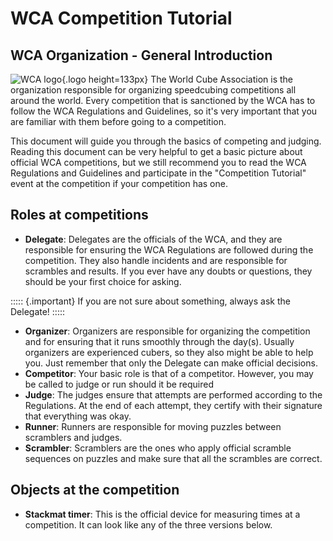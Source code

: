 # WCA Competition Tutorial

## WCA Organization - General Introduction
![WCA logo](https://www.worldcubeassociation.org/files/WCAlogo_notext.svg){.logo height=133px}
The World Cube Association is the organization responsible for organizing speedcubing competitions all around the world.
Every competition that is sanctioned by the WCA has to follow the WCA Regulations and Guidelines,
so it's very important that you are familiar with them before going to a competition.

This document will guide you through the basics of competing and judging. Reading this document can be very helpful
to get a basic picture about official WCA competitions, but we still recommend you to read the WCA Regulations and Guidelines
and participate in the "Competition Tutorial" event at the competition if your competition has one.

## Roles at competitions
- **Delegate**: Delegates are the officials of the WCA, and they are responsible for ensuring the WCA Regulations
are followed during the competition. They also handle incidents and are responsible for scrambles and results.
If you ever have any doubts or questions, they should be your first choice for asking.

::::: {.important}
If you are not sure about something, always ask the Delegate!
:::::

- **Organizer**: Organizers are responsible for organizing the competition and for ensuring that it runs smoothly
through the day(s). Usually organizers are experienced cubers, so they also might be able to help you.
Just remember that only the Delegate can make official decisions.
- **Competitor**: Your basic role is that of a competitor. However, you may be called to judge or run
should it be required
- **Judge**: The judges ensure that attempts are performed according to the Regulations. At the end of each attempt,
they certify with their signature that everything was okay.
- **Runner**: Runners are responsible for moving puzzles between scramblers and judges.
- **Scrambler**: Scramblers are the ones who apply official scramble sequences on puzzles
and make sure that all the scrambles are correct.

## Objects at the competition
- **Stackmat timer**: This is the official device for measuring times at a competition.
It can look like any of the three versions below.
